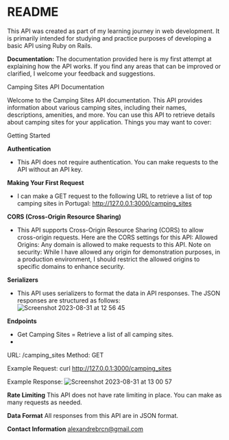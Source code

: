 # README

This API was created as part of my learning journey in web development. It is primarily intended for studying and practice purposes of developing a basic API using Ruby on Rails.

**Documentation:** The documentation provided here is my first attempt at explaining how the API works. If you find any areas that can be improved or clarified, I welcome your feedback and suggestions.

Camping Sites API Documentation

Welcome to the Camping Sites API documentation. This API provides information about various camping sites, including their names, descriptions, amenities, and more. You can use this API to retrieve details about camping sites for your application.
Things you may want to cover:

Getting Started

**Authentication**
- This API does not require authentication. You can make requests to the API without an API key.

**Making Your First Request**
- I can make a GET request to the following URL to retrieve a list of top camping sites in Portugal: http://127.0.0.1:3000/camping_sites

**CORS (Cross-Origin Resource Sharing)**
- This API supports Cross-Origin Resource Sharing (CORS) to allow cross-origin requests. Here are the CORS settings for this API:
Allowed Origins: Any domain is allowed to make requests to this API.
Note on security:
While I have allowed any origin for demonstration purposes, in a production environment, I should restrict the allowed origins to specific domains to enhance security.

**Serializers**
- This API uses serializers to format the data in API responses. The JSON responses are structured as follows:
 ![Screenshot 2023-08-31 at 12 56 45](https://github.com/AlexandreMdeAlmeida/portugalcamping-api/assets/121697430/8635c3d5-87cf-40b4-921d-7a0e505df5a9)

**Endpoints**
- Get Camping Sites = Retrieve a list of all camping sites.
-
URL: /camping_sites
Method: GET

Example Request:
curl http://127.0.0.1:3000/camping_sites

Example Response:
![Screenshot 2023-08-31 at 13 00 57](https://github.com/AlexandreMdeAlmeida/portugalcamping-api/assets/121697430/70aaecbc-3ac6-453f-8ca0-9a8208e0ae92)

**Rate Limiting**
This API does not have rate limiting in place. You can make as many requests as needed.

**Data Format**
All responses from this API are in JSON format.

**Contact Information**
alexandrebrcn@gmail.com
